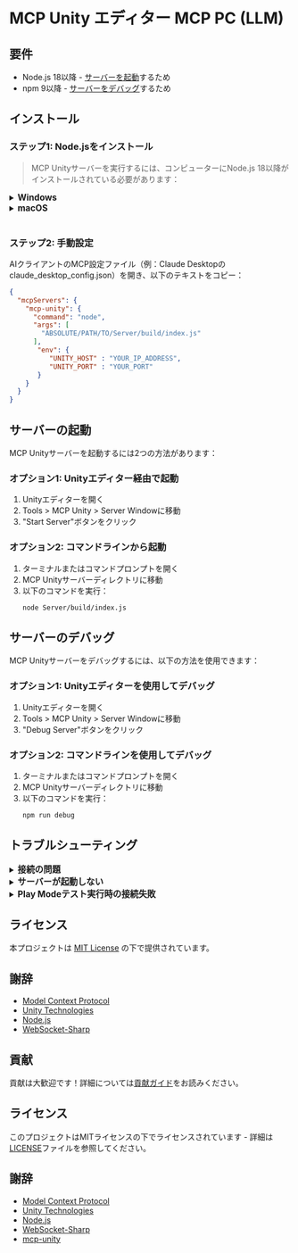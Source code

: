 # MCP Unity エディター MCP PC (LLM)


## 要件
- Node.js 18以降 - [サーバーを起動](#start-server)するため
- npm 9以降 - [サーバーをデバッグ](#debug-server)するため

## <a name="install-server"></a>インストール


### ステップ1: Node.jsをインストール
> MCP Unityサーバーを実行するには、コンピューターにNode.js 18以降がインストールされている必要があります：

<details>
<summary><span style="font-size: 1.1em; font-weight: bold;">Windows</span></summary>

1. [Node.jsダウンロードページ](https://nodejs.org/en/download/)にアクセス
2. LTSバージョンのWindowsインストーラー（.msi）をダウンロード（推奨）
3. インストーラーを実行し、インストールウィザードに従う
4. PowerShellを開いて以下を実行してインストールを確認：
   ```bash
   node --version
   ```
</details>

<details>
<summary><span style="font-size: 1.1em; font-weight: bold;">macOS</span></summary>

1. [Node.jsダウンロードページ](https://nodejs.org/en/download/)にアクセス
2. LTSバージョンのmacOSインストーラー（.pkg）をダウンロード（推奨）
3. インストーラーを実行し、インストールウィザードに従う
4. または、Homebrewがインストールされている場合は以下を実行：
   ```bash
   brew install node@18
   ```
5. ターミナルを開いて以下を実行してインストールを確認：
   ```bash
   node --version
   ```
</details>

<br>

### ステップ2: 手動設定

AIクライアントのMCP設定ファイル（例：Claude Desktopのclaude_desktop_config.json）を開き、以下のテキストをコピー：

```json
{
  "mcpServers": {
    "mcp-unity": {
      "command": "node",
      "args": [
        "ABSOLUTE/PATH/TO/Server/build/index.js"
      ],
       "env": {
          "UNITY_HOST" : "YOUR_IP_ADDRESS",
          "UNITY_PORT" : "YOUR_PORT"
       }
    }
  }
}
```

## <a name="start-server"></a>サーバーの起動

MCP Unityサーバーを起動するには2つの方法があります：

### オプション1: Unityエディター経由で起動
1. Unityエディターを開く
2. Tools > MCP Unity > Server Windowに移動
3. "Start Server"ボタンをクリック

### オプション2: コマンドラインから起動
1. ターミナルまたはコマンドプロンプトを開く
2. MCP Unityサーバーディレクトリに移動
3. 以下のコマンドを実行：
   ```bash
   node Server/build/index.js
   ```

## <a name="debug-server"></a>サーバーのデバッグ

MCP Unityサーバーをデバッグするには、以下の方法を使用できます：

### オプション1: Unityエディターを使用してデバッグ
1. Unityエディターを開く
2. Tools > MCP Unity > Server Windowに移動
3. "Debug Server"ボタンをクリック

### オプション2: コマンドラインを使用してデバッグ
1. ターミナルまたはコマンドプロンプトを開く
2. MCP Unityサーバーディレクトリに移動
3. 以下のコマンドを実行：
   ```bash
   npm run debug
   ```

## トラブルシューティング

<details>
<summary><span style="font-size: 1.1em; font-weight: bold;">接続の問題</span></summary>

- WebSocketサーバーが実行中であることを確認してください（UnityのServer Windowを確認）
- ファイアウォールの制限が接続を妨げていないか確認してください
- ポート番号が正しいことを確認してください（デフォルトは8080）
- UnityエディターのMCP Serverウィンドウでポート番号を変更できます（ツール > MCP Unity > Server Window）
</details>

<details>
<summary><span style="font-size: 1.1em; font-weight: bold;">サーバーが起動しない</span></summary>

- Unityコンソールにエラーメッセージがないか確認してください
- Node.jsが正しくインストールされ、PATHで利用可能であることを確認してください
- Serverディレクトリ内の依存関係がすべてインストールされていることを確認してください
</details>

<details>
<summary><span style="font-size: 1.1em; font-weight: bold;">Play Modeテスト実行時の接続失敗</span></summary>

`run_tests` ツールは以下の応答を返します：
```
Error:
Connection failed: Unknown error
```

このエラーは、Play Modeへ切り替える際にドメインリロードが発生し、ブリッジ接続が失われるために発生します。  
回避策は、**Edit > Project Settings > Editor > "Enter Play Mode Settings"** で **Reload Domain** をオフにすることです。
</details>

## ライセンス

本プロジェクトは [MIT License](License.md) の下で提供されています。

## 謝辞

- [Model Context Protocol](https://modelcontextprotocol.io)
- [Unity Technologies](https://unity.com)
- [Node.js](https://nodejs.org)
- [WebSocket-Sharp](https://github.com/sta/websocket-sharp)

## 貢献

貢献は大歓迎です！詳細については[貢献ガイド](CONTRIBUTING.md)をお読みください。

## ライセンス

このプロジェクトはMITライセンスの下でライセンスされています - 詳細は[LICENSE](LICENSE)ファイルを参照してください。

## 謝辞

- [Model Context Protocol](https://modelcontextprotocol.io)
- [Unity Technologies](https://unity.com)
- [Node.js](https://nodejs.org)
- [WebSocket-Sharp](https://github.com/sta/websocket-sharp)
- [mcp-unity](https://github.com/CoderGamester/mcp-unity)